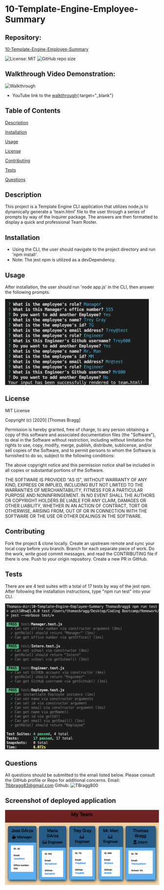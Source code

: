 # 10-Template-Engine-Employee-Summary

##  Repository: 
[10-Template-Engine-Employee-Summary](https://github.com/TBragg800/10-Template-Engine-Employee-Summary)

![License: MIT](https://img.shields.io/badge/License-MIT-brightgreen.svg)
![GitHub repo size](https://img.shields.io/github/repo-size/TBragg800/10-Template-Engine-Employee-Summary?style=plastic)

## Walkthrough Video Demonstration: 
![Walkthrough](./assets/10-temp-eng-emp.gif)
* YouTube link to the 
[walkthrough](https://www.youtube.com/watch?v=yOWRzRj2rBA&feature=youtu.be){:target="_blank"}

## Table of Contents
  [Description](#Description)

  [Installation](#Installation)

  [Usage](#Usage)

  [License](#License)

  [Contributing](#Contributing)

  [Tests](#Tests)

  [Questions](#Questions)
  
## Description
  This project is a Template Engine CLI application that utilizes node.js to dynamically generate a 'team.html' file to the user through a series of prompts by way of the Inquirer package. The answers are then formatted to display a quick and professional Team Roster.

## Installation
* Using the CLI, the user should navigate to the project directory and run 'npm install'.
* Note: The jest npm is utilized as a devDependency.

## Usage
  After installation, the user should run 'node app.js' in the CLI, then answer the following prompts.

![](./assets/10-temp-eng-CLI-usage.png)

## License
  MIT License

Copyright (c) [2020] [Thomas Bragg]

Permission is hereby granted, free of charge, to any person obtaining a copy
of this software and associated documentation files (the "Software"), to deal
in the Software without restriction, including without limitation the rights
to use, copy, modify, merge, publish, distribute, sublicense, and/or sell
copies of the Software, and to permit persons to whom the Software is
furnished to do so, subject to the following conditions:

The above copyright notice and this permission notice shall be included in all
copies or substantial portions of the Software.

THE SOFTWARE IS PROVIDED "AS IS", WITHOUT WARRANTY OF ANY KIND, EXPRESS OR
IMPLIED, INCLUDING BUT NOT LIMITED TO THE WARRANTIES OF MERCHANTABILITY,
FITNESS FOR A PARTICULAR PURPOSE AND NONINFRINGEMENT. IN NO EVENT SHALL THE
AUTHORS OR COPYRIGHT HOLDERS BE LIABLE FOR ANY CLAIM, DAMAGES OR OTHER
LIABILITY, WHETHER IN AN ACTION OF CONTRACT, TORT OR OTHERWISE, ARISING FROM,
OUT OF OR IN CONNECTION WITH THE SOFTWARE OR THE USE OR OTHER DEALINGS IN THE
SOFTWARE.

## Contributing
  Fork the project & clone locally. Create an upstream remote and sync your local copy before you branch. Branch for each separate piece of work. Do the work, write good commit messages, and read the CONTRIBUTING file if there is one. Push to your origin repository. Create a new PR in GitHub.

## Tests
  There are are 4 test suites with a total of 17 tests by way of the jest npm. After following the installation instructions, type "npm run test" into your CLI.

![](./assets/10-temp-eng-tests.png)

## Questions
  All questions should be submitted to the email listed below. Please consult the GitHub profile or Repo for additional concerns. 
  Email: Ttbbragg83@gmail.com
  Github: ![TBragg800](http://github.com/TBragg800)

## Screenshot of deployed application
![](./assets/10-temp-eng-depolyed.png)